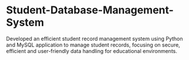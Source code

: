 # Student-Database-Management-System
Developed an efficient student record management system using Python and MySQL application to manage student records, focusing on secure, efficient and user-friendly data handling for educational environments.
